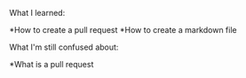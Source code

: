 What I learned:

*How to create a pull request
*How to create a markdown file

What I'm still confused about:

*What is a pull request
